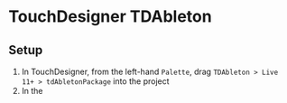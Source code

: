 # TouchDesigner TDAbleton

## Setup

1. In TouchDesigner, from the left-hand `Palette`, drag `TDAbleton > Live 11+ > tdAbletonPackage` into the project
2. In the 